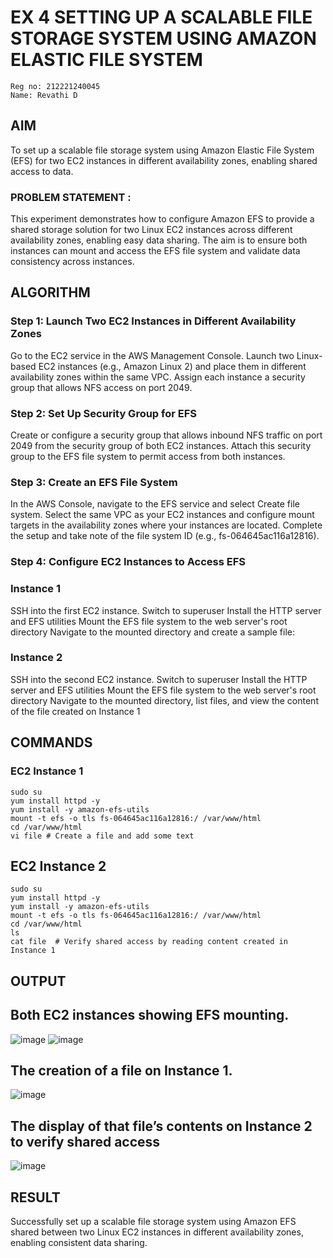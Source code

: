  #  EX 4 SETTING UP A SCALABLE FILE STORAGE SYSTEM USING AMAZON ELASTIC FILE SYSTEM
 ```
 Reg no: 212221240045
 Name: Revathi D
```
  ## AIM
To set up a scalable file storage system using Amazon Elastic File System (EFS) for two EC2 instances in different availability zones, enabling shared access to data.
### PROBLEM STATEMENT :
This experiment demonstrates how to configure Amazon EFS to provide a shared storage solution for two Linux EC2 instances across different availability zones, enabling easy data sharing. The aim is to ensure both instances can mount and access the EFS file system and validate data consistency across instances.

## ALGORITHM
### Step 1: Launch Two EC2 Instances in Different Availability Zones
Go to the EC2 service in the AWS Management Console.
Launch two Linux-based EC2 instances (e.g., Amazon Linux 2) and place them in different availability zones within the same VPC.
Assign each instance a security group that allows NFS access on port 2049.

### Step 2: Set Up Security Group for EFS
Create or configure a security group that allows inbound NFS traffic on port 2049 from the security group of both EC2 instances.
Attach this security group to the EFS file system to permit access from both instances.

### Step 3: Create an EFS File System
In the AWS Console, navigate to the EFS service and select Create file system.
Select the same VPC as your EC2 instances and configure mount targets in the availability zones where your instances are located.
Complete the setup and take note of the file system ID (e.g., fs-064645ac116a12816).

### Step 4: Configure EC2 Instances to Access EFS
### Instance 1
SSH into the first EC2 instance.
Switch to superuser
Install the HTTP server and EFS utilities
Mount the EFS file system to the web server's root directory
Navigate to the mounted directory and create a sample file:

### Instance 2
SSH into the second EC2 instance.
Switch to superuser
Install the HTTP server and EFS utilities
Mount the EFS file system to the web server's root directory
Navigate to the mounted directory, list files, and view the content of the file created on Instance 1



## COMMANDS
### EC2 Instance 1
````
sudo su
yum install httpd -y
yum install -y amazon-efs-utils
mount -t efs -o tls fs-064645ac116a12816:/ /var/www/html
cd /var/www/html
vi file # Create a file and add some text
````
## EC2 Instance 2
```
sudo su
yum install httpd -y
yum install -y amazon-efs-utils
mount -t efs -o tls fs-064645ac116a12816:/ /var/www/html
cd /var/www/html
ls
cat file  # Verify shared access by reading content created in Instance 1
```
## OUTPUT
## Both EC2 instances showing EFS mounting.
![image](https://github.com/user-attachments/assets/7058885f-0936-45da-8993-1de890f27f96)
![image](https://github.com/user-attachments/assets/57f1d526-e082-44bf-a8e2-bb5736268f8c)

## The creation of a file on Instance 1.
![image](https://github.com/user-attachments/assets/bc347dc7-8eeb-48d7-ad99-3e9db1b2277a)

 ## The display of that file’s contents on Instance 2 to verify shared access
![image](https://github.com/user-attachments/assets/7195d876-2951-4fce-a022-234c167052c0)

## RESULT
 Successfully set up a scalable file storage system using Amazon EFS shared between two Linux EC2 instances in different availability zones, enabling consistent data sharing.



  


